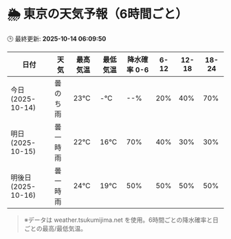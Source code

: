# 🌦️ 東京の天気予報（6時間ごと）

🕒 最終更新: **2025-10-14 06:09:50**

| 日付 | 天気 | 最高気温 | 最低気温 | 降水確率 0-6 | 6-12 | 12-18 | 18-24 |
|------|------|----------|----------|------------|------|------|------|
| 今日 (2025-10-14) | 曇のち雨 | 23℃ | -℃ | --% | 20% | 40% | 70% |
| 明日 (2025-10-15) | 曇一時雨 | 22℃ | 16℃ | 70% | 40% | 30% | 30% |
| 明後日 (2025-10-16) | 曇一時雨 | 24℃ | 19℃ | 50% | 50% | 50% | 50% |

> ※データは weather.tsukumijima.net を使用。6時間ごとの降水確率と日ごとの最高/最低気温。